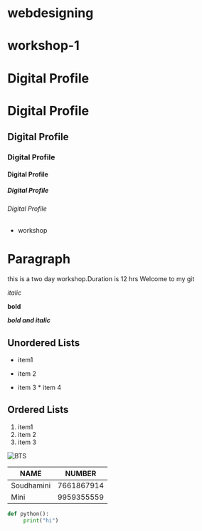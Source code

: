 # webdesigning

# workshop-1

# Digital Profile<h1>Digital Profile</h1>

<h2>Digital Profile</h2>
<h3>Digital Profile</h3>
<h4>Digital Profile</h4>
<h5>Digital Profile</h5>
<h6>Digital Profile</h6>

- workshop
# Paragraph


this is a two day workshop.Duration is 12 hrs
Welcome to my git


*italic*

**bold**

***bold and italic***

## Unordered Lists

* item1

* item 2
* item 3
      * item 4


## Ordered Lists

1. item1
2. item 2
3. item 3


![BTS](https://www.somagnews.com/wp-content/uploads/2020/06/13-19.jpg)



NAME | NUMBER
-----|-------
Soudhamini|7661867914
Mini|9959355559


```python
def python():
     print("hi")
```

